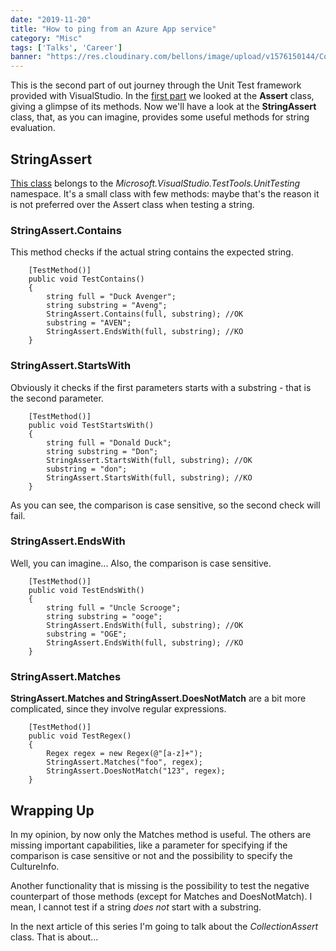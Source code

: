 ```yaml
---
date: "2019-11-20"
title: "How to ping from an Azure App service"
category: "Misc"
tags: ['Talks', 'Career']
banner: "https://res.cloudinary.com/bellons/image/upload/v1576150144/Code4IT/TCPPING/cover_tcpping.jpg"
---
```


This is the second part of out journey through the Unit Test framework provided with VisualStudio. In the [first part](https://code4it.wordpress.com/2018/12/05/the-unit-testing-saga-part-1-assert/) we looked at the **Assert** class, giving a glimpse of its methods. Now we'll have a look at the **StringAssert** class, that, as you can imagine, provides some useful methods for string evaluation.

## StringAssert

[This class](https://docs.microsoft.com/en-us/dotnet/api/microsoft.visualstudio.testtools.unittesting.stringassert?view=mstest-net-1.2.0) belongs to the _Microsoft.VisualStudio.TestTools.UnitTesting_ namespace. It's a small class with few methods: maybe that's the reason it is not preferred over the Assert class when testing a string.  

### **StringAssert.Contains**

This method checks if the actual string contains the expected string.

```c-sharp
    [TestMethod()]
    public void TestContains()
    {
    	string full = "Duck Avenger";
    	string substring = "Aveng";
    	StringAssert.Contains(full, substring); //OK
    	substring = "AVEN";
    	StringAssert.EndsWith(full, substring); //KO
    }
```

### **StringAssert.StartsWith**

Obviously it checks if the first parameters starts with a substring - that is the second parameter.

```c-sharp
    [TestMethod()]
    public void TestStartsWith()
    {
    	string full = "Donald Duck";
    	string substring = "Don";
    	StringAssert.StartsWith(full, substring); //OK
    	substring = "don";
    	StringAssert.StartsWith(full, substring); //KO
    }
```

As you can see, the comparison is case sensitive, so the second check will fail.

### **StringAssert.EndsWith**

Well, you can imagine... Also, the comparison is case sensitive.
```c-sharp
    [TestMethod()]
    public void TestEndsWith()
    {
    	string full = "Uncle Scrooge";
    	string substring = "ooge";
    	StringAssert.EndsWith(full, substring); //OK
    	substring = "OGE";
    	StringAssert.EndsWith(full, substring); //KO
    }
```

### **StringAssert.Matches**

**StringAssert.Matches and StringAssert.DoesNotMatch** are a bit more complicated, since they involve regular expressions.

```c-sharp
    [TestMethod()]
    public void TestRegex()
    {
    	Regex regex = new Regex(@"[a-z]+");
    	StringAssert.Matches("foo", regex);
    	StringAssert.DoesNotMatch("123", regex);
    }
```

## Wrapping Up

In my opinion, by now only the Matches method is useful. The others are missing important capabilities, like a parameter for specifying if the comparison is case sensitive or not and the possibility to specify the CultureInfo.  

Another functionality that is missing is the possibility to test the negative counterpart of those methods (except for Matches and DoesNotMatch). I mean, I cannot test if a string _does not_ start with a substring.

In the next article of this series I'm going to talk about the _CollectionAssert_ class. That is about...